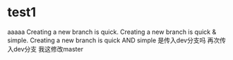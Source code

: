 # test1
aaaaa
Creating a new branch is quick.
Creating a new branch is quick & simple.
Creating a new branch is quick AND simple
是传入dev分支吗
再次传入dev分支
我这修改master
